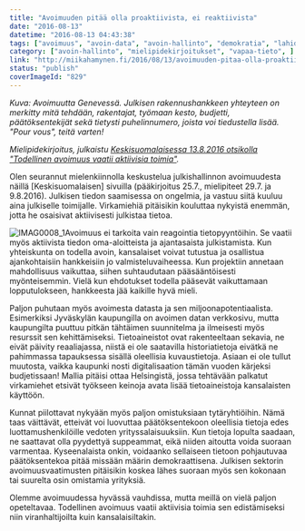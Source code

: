 ```yaml
---
title: "Avoimuuden pitää olla proaktiivista, ei reaktiivista"
date: "2016-08-13"
datetime: "2016-08-13 04:43:38"
tags: ["avoimuus", "avoin-data", "avoin-hallinto", "demokratia", "lahidemokratia", "mielipidekirjoitukset", "vapaa-tieto", ]
category: ["avoin-hallinto", "mielipidekirjoitukset", "vapaa-tieto", ]
link: "http://miikahamynen.fi/2016/08/13/avoimuuden-pitaa-olla-proaktiivista-ei-reaktiivista/"
status: "publish"
coverImageId: "829"
---
```


_Kuva: Avoimuutta Genevessä. Julkisen rakennushankkeen yhteyteen on merkitty mitä tehdään, rakentajat, työmaan kesto, budjetti, päätöksentekijät sekä tietysti puhelinnumero, joista voi tiedustella lisää. "Pour vous", teitä varten!_

_Mielipidekirjoitus, julkaistu [Keskisuomalaisessa 13.8.2016 otsikolla "Todellinen avoimuus vaatii aktiivisia toimia"](http://www.ksml.fi/mielipide/mielipidekirjoitus/Todellinen-avoimuus-vaatii-aktiivisia-toimia/817068)._

Olen seurannut mielenkiinnolla keskustelua julkishallinnon avoimuudesta näillä \[Keskisuomalaisen\] sivuilla (pääkirjoitus 25.7., mielipiteet 29.7. ja 9.8.2016). Julkisen tiedon saamisessa on ongelmia, ja vastuu siitä kuuluu aina julkiselle toimijalle. Virkamiehiä pitäisikin kouluttaa nykyistä enemmän, jotta he osaisivat aktiivisesti julkistaa tietoa.

![IMAG0008_1](/uploads/2016/08/IMAG0008_1-400x400.jpg)Avoimuus ei tarkoita vain reagointia tietopyyntöihin. Se vaatii myös aktiivista tiedon oma-aloitteista ja ajantasaista julkistamista. Kun yhteiskunta on todella avoin, kansalaiset voivat tutustua ja osallistua ajankohtaisiin hankkeisiin jo valmisteluvaiheessa. Kun projektiin annetaan mahdollisuus vaikuttaa, siihen suhtaudutaan pääsääntöisesti myönteisemmin. Vielä kun ehdotukset todella pääsevät vaikuttamaan lopputulokseen, hankkeesta jää kaikille hyvä mieli.

Paljon puhutaan myös avoimesta datasta ja sen miljoonapotentiaalista. Esimerkiksi Jyväskylän kaupungilla on avoimen datan verkkosivu, mutta kaupungilta puuttuu pitkän tähtäimen suunnitelma ja ilmeisesti myös resurssit sen kehittämiseksi. Tietoaineistot ovat rakenteeltaan sekavia, ne eivät päivity reaaliajassa, niistä ei ole saatavilla historiatietoja eivätkä ne pahimmassa tapauksessa sisällä oleellisia kuvaustietoja. Asiaan ei ole tullut muutosta, vaikka kaupunki nosti digitalisaation tämän vuoden kärjeksi budjetissaan! Mallia pitäisi ottaa Helsingistä, jossa tehtävään palkatut virkamiehet etsivät työkseen keinoja avata lisää tietoaineistoja kansalaisten käyttöön.

Kunnat piilottavat nykyään myös paljon omistuksiaan tytäryhtiöihin. Nämä taas väittävät, etteivät voi luovuttaa päätöksentekoon oleellisia tietoja edes luottamushenkilöille vedoten yrityssalaisuuksiin. Kun tietoja lopulta saadaan, ne saattavat olla pyydettyä suppeammat, eikä niiden aitoutta voida suoraan varmentaa. Kyseenalaista onkin, voidaanko sellaiseen tietoon pohjautuvaa päätöksentekoa pitää missään määrin demokraattisena. Julkisen sektorin avoimuusvaatimusten pitäisikin koskea lähes suoraan myös sen kokonaan tai suurelta osin omistamia yrityksiä.

Olemme avoimuudessa hyvässä vauhdissa, mutta meillä on vielä paljon opeteltavaa. Todellinen avoimuus vaatii aktiivisia toimia sen edistämiseksi niin viranhaltijoilta kuin kansalaisiltakin.
